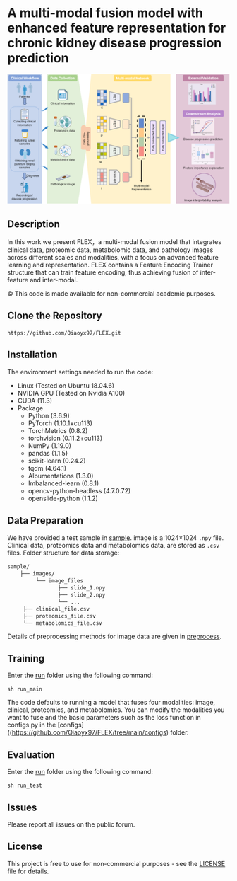 # A multi-modal fusion model with enhanced feature representation for chronic kidney disease progression prediction 
 <img src="https://github.com/Qiaoyx97/FLEX/blob/main/pipeline.png" width="600" />

## Description
In this work we present FLEX，a multi-modal fusion model that integrates clinical data, proteomic data, metabolomic data, and pathology images across different scales and modalities, with a focus on advanced feature learning and representation. FLEX contains a Feature Encoding Trainer structure that can train feature encoding, thus achieving fusion of inter-feature and inter-modal. 

© This code is made available for non-commercial academic purposes.

## Clone the Repository
```
https://github.com/Qiaoyx97/FLEX.git
```

## Installation
The environment settings needed to run the code:
- Linux (Tested on Ubuntu 18.04.6)
- NVIDIA GPU (Tested on Nvidia A100)
- CUDA (11.3)
- Package
    - Python (3.6.9)
    - PyTorch (1.10.1+cu113)
    - TorchMetrics (0.8.2)
    - torchvision (0.11.2+cu113)
    - NumPy (1.19.0)
    - pandas (1.1.5)
    - scikit-learn (0.24.2)
    - tqdm (4.64.1)
    - Albumentations (1.3.0)
    - Imbalanced-learn (0.8.1)
    - opencv-python-headless (4.7.0.72)
    - openslide-python (1.1.2)
 
## Data Preparation
We have provided a test sample in [sample](https://github.com/Qiaoyx97/FLEX/tree/main/sample). image is a 1024×1024 `.npy` file. Clinical data, proteomics data and metabolomics data, are stored as `.csv` files. Folder structure for data storage:
```
sample/
    ├── images/
         └── image_files
                ├── slide_1.npy
                ├── slide_2.npy
                └── ...
     ├── clinical_file.csv
     ├── proteomics_file.csv
     └── metabolomics_file.csv
```
Details of preprocessing methods for image data are given in [preprocess](https://github.com/Qiaoyx97/FLEX/tree/main/preprocess).

## Training
Enter the [run](https://github.com/Qiaoyx97/FLEX/tree/main/run) folder using the following command:
```
sh run_main
```
The code defaults to running a model that fuses four modalities: image, clinical, proteomics, and metabolomics. You can modify the modalities you want to fuse and the basic parameters such as the loss function in configs.py in the [configs]((https://github.com/Qiaoyx97/FLEX/tree/main/configs) folder.

## Evaluation
Enter the [run](https://github.com/Qiaoyx97/FLEX/tree/main/run) folder using the following command:
```
sh run_test
```

## Issues
Please report all issues on the public forum.

## License
This project is free to use for non-commercial purposes - see the [LICENSE](https://github.com/Qiaoyx97/FLEX/tree/main/LICENSE)  file for details.
